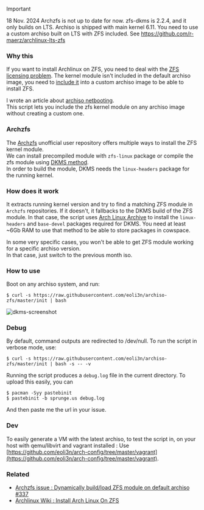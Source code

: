 > [!IMPORTANT]
> 18 Nov. 2024 Archzfs is not up to date for now. zfs-dkms is 2.2.4, and it only builds on LTS. Archiso is shipped with main kernel 6.11. You need to use a custom archiso built on LTS with ZFS included.
> See https://github.com/r-maerz/archlinux-lts-zfs

### Why this

If you want to install Archlinux on ZFS, you need to deal with the [ZFS licensing problem](https://wiki.archlinux.org/index.php/ZFS). The kernel module isn't included in the default archiso image, you need to [include it](https://wiki.archlinux.org/index.php/ZFS#Embed_the_archzfs_packages_into_an_archiso) into a custom archiso image to be able to install ZFS.

I wrote an article about [archiso netbooting](https://eoli3n.github.io/2020/04/25/recovery.html).  
This script lets you include the zfs kernel module on any archiso image without creating a custom one.

### Archzfs

The [Archzfs](https://github.com/archzfs/archzfs/wiki) unofficial user repository offers multiple ways to install the ZFS kernel module.  
We can install precompiled module with ``zfs-linux`` package or compile the zfs module using [DKMS method](https://wiki.archlinux.org/index.php/ZFS#DKMS).  
In order to build the module, DKMS needs the ``linux-headers`` package for the running kernel.

### How does it work

It extracts running kernel version and try to find a matching ZFS module in ``Archzfs`` repositories.
If it doesn't, it fallbacks to the DKMS build of the ZFS module.
In that case, the script uses [Arch Linux Archive](https://wiki.archlinux.org/index.php/Arch_Linux_Archive#How_to_restore_all_packages_to_a_specific_date) to install the ``linux-headers`` and ``base-devel`` packages required for DKMS. You need at least ~6Gb RAM to use that method to be able to store packages in cowspace.

In some very specific cases, you won't be able to get ZFS module working for a specific archiso version.  
In that case, just switch to the previous month iso.

### How to use

Boot on any archiso system, and run:
```
$ curl -s https://raw.githubusercontent.com/eoli3n/archiso-zfs/master/init | bash
```

![dkms-screenshot](./screenshot.png)

### Debug

By default, command outputs are redirected to /dev/null.
To run the script in verbose mode, use:
```
$ curl -s https://raw.githubusercontent.com/eoli3n/archiso-zfs/master/init | bash -s -- -v
```
Running the script produces a ``debug.log`` file in the current directory.
To upload this easily, you can

```
$ pacman -Syy pastebinit
$ pastebinit -b sprunge.us debug.log
```
And then paste me the url in your issue.

### Dev

To easily generate a VM with the latest archiso, to test the script in, on your host with qemu/libvirt and vagrant installed :
Use [https://github.com/eoli3n/arch-config/tree/master/vagrant](https://github.com/eoli3n/arch-config/tree/master/vagrant).

### Related

- [Archzfs issue : Dynamically build/load ZFS module on default archiso #337](https://github.com/archzfs/archzfs/issues/337)
- [Archlinux Wiki : Install Arch Linux On ZFS](https://wiki.archlinux.org/index.php/Install_Arch_Linux_on_ZFS#Get_ZFS_module_on_archiso_system)
